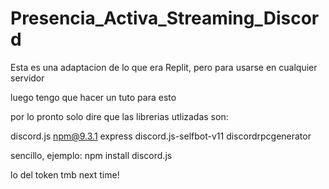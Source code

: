 # Presencia_Activa_Streaming_Discord

Esta es una adaptacion de lo que era Replit, pero para usarse en cualquier servidor

luego tengo que hacer un tuto para esto

por lo pronto solo dire que las librerias utlizadas son:

discord.js npm@9.3.1 express discord.js-selfbot-v11 discordrpcgenerator

sencillo, ejemplo: npm install discord.js

lo del token tmb next time!
